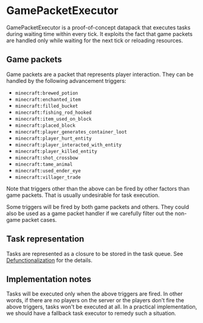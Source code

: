 # GamePacketExecutor

GamePacketExecutor is a proof-of-concept datapack that executes tasks during waiting time within every tick.
It exploits the fact that game packets are handled only while waiting for the next tick or reloading resources.

## Game packets

Game packets are a packet that represents player interaction.
They can be handled by the following advancement triggers:

- `minecraft:brewed_potion`
- `minecraft:enchanted_item`
- `minecraft:filled_bucket`
- `minecraft:fishing_rod_hooked`
- `minecraft:item_used_on_block`
- `minecraft:placed_block`
- `minecraft:player_generates_container_loot`
- `minecraft:player_hurt_entity`
- `minecraft:player_interacted_with_entity`
- `minecraft:player_killed_entity`
- `minecraft:shot_crossbow`
- `minecraft:tame_animal`
- `minecraft:used_ender_eye`
- `minecraft:villager_trade`

Note that triggers other than the above can be fired by other factors than game packets.
That is usually undesirable for task execution.

Some triggers will be fired by both game packets and others.
They could also be used as a game packet handler if we carefully filter out the non-game packet cases.

## Task representation

Tasks are represented as a closure to be stored in the task queue.
See [Defunctionalization](https://github.com/intsuc/Defunctionalization) for the details.

## Implementation notes

Tasks will be executed only when the above triggers are fired.
In other words, if there are no players on the server or the players don't fire the above triggers, tasks won't be executed at all.
In a practical implementation, we should have a fallback task executor to remedy such a situation.
